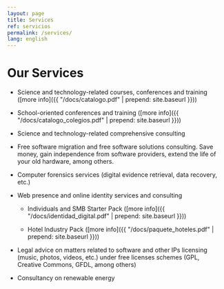 ```yaml
---
layout: page
title: Services
ref: servicios
permalink: /services/
lang: english
---
```


# Our Services

  * Science and technology-related courses, conferences and training ([more info]({{ "/docs/catalogo.pdf" | prepend: site.baseurl }}))

  * School-oriented conferences and training ([more info]({{ "/docs/catalogo_colegios.pdf" | prepend: site.baseurl }}))

  * Science and technology-related comprehensive consulting

  * Free software migration and free software solutions consulting. Save money, gain independence from software providers, extend the
  life of your old hardware, among others.

  * Computer forensics services (digital evidence retrieval, data recovery, etc.)

  * Web presence and online identity services and consulting

    * Individuals and SMB Starter Pack ([more info]({{ "/docs/identidad_digital.pdf" | prepend: site.baseurl }}))

    * Hotel Industry Pack ([more info]({{ "/docs/paquete_hoteles.pdf" | prepend: site.baseurl }}))

  * Legal advice on matters related to software and other IPs licensing (music, photos, videos, etc.) under free licenses schemes
  (GPL, Creative Commons, GFDL, among others)

  * Consultancy on renewable energy

